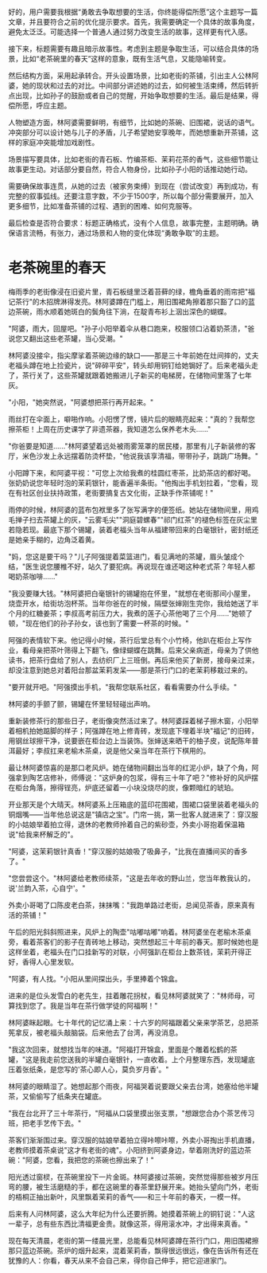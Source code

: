 <ReasoningChainRenderer>
好的，用户需要我根据“勇敢去争取想要的生活，你终能得偿所愿”这个主题写一篇文章，并且要符合之前的优化提示要求。首先，我需要确定一个具体的故事角度，避免太泛泛。可能选择一个普通人通过努力改变生活的故事，这样更有代入感。

接下来，标题需要有趣且暗示故事性。考虑到主题是争取生活，可以结合具体的场景，比如“老茶碗里的春天”这样的意象，既有生活气息，又能隐喻转变。

然后结构方面，采用起承转合。开头设置场景，比如老街的茶铺，引出主人公林阿婆，她的现状和过去的对比。中间部分讲述她的过去，如何被生活束缚，然后转折点出现，比如孙子的鼓励或者自己的觉醒，开始争取想要的生活。最后是结果，得偿所愿，呼应主题。

人物塑造方面，林阿婆需要鲜明，有细节，比如她的茶碗、旧围裙，说话的语气。冲突部分可以设计她与儿子的矛盾，儿子希望她安享晚年，而她想重新开茶铺，这样的家庭冲突能增加戏剧性。

场景描写要具体，比如老街的青石板、竹编茶柜、茉莉花茶的香气，这些细节能让故事更生动。对话部分要自然，符合人物身份，比如孙子小阳的话推动她行动。

需要确保故事连贯，从她的过去（被家务束缚）到现在（尝试改变）再到成功，有完整的叙事弧线。还要注意字数，不少于1500字，所以每个部分需要展开，加入更多细节，比如准备茶铺的过程、遇到的困难、如何克服等。

最后检查是否符合要求：标题正确格式，没有个人信息，故事完整，主题明确。确保语言流畅，有张力，通过场景和人物的变化体现“勇敢争取”的主题。

</ReasoningChainRenderer>



# 老茶碗里的春天

梅雨季的老街像浸在旧瓷片里，青石板缝里泛着苔藓的绿，檐角垂着的雨帘把"福记茶行"的木招牌淋得发亮。林阿婆蹲在门槛上，用旧围裙角擦着那只豁了口的蓝边茶碗，雨水顺着她斑白的鬓角往下淌，在靛青布衫上洇出深色的蝴蝶。

"阿婆，雨大，回屋吧。"孙子小阳举着伞从巷口跑来，校服领口沾着奶茶渍，"爸说您又翻出这些老茶罐，当心受潮。"

林阿婆没接伞，指尖摩挲着茶碗边缘的缺口——那是三十年前她在灶间摔的，丈夫老福头蹲在地上捡瓷片，说"碎碎平安"，转头却用铜钉给她锔好了。后来老福头走了，茶行关了，这些茶罐就跟着她搬进儿子新买的电梯房，在储物间里落了七年灰。

"小阳，"她突然说，"阿婆想把茶行再开起来。"

雨丝打在伞面上，噼啪作响。小阳愣了愣，镜片后的眼睛亮起来："真的？我帮您擦茶柜！上周在历史课学了非遗茶器，我知道怎么保养老木头......"

"你爸要是知道......"林阿婆望着远处被雨雾笼罩的居民楼，那里有儿子新装修的客厅，米色沙发上永远摆着防烫杯垫，"他说我该享清福，带带孙子，跳跳广场舞。"

小阳蹲下来，和阿婆平视："可您上次给我煮的桂圆红枣茶，比奶茶店的都好喝。张奶奶说您年轻时泡的茉莉银针，能香遍半条街。"他掏出手机划拉着，"您看，现在有社区创业扶持政策，老街要搞复古文化街，正缺手作茶铺呢！"

雨停的时候，林阿婆的蓝布包袱里多了张写满字的便签纸。她站在储物间里，用鸡毛掸子扫去茶罐上的灰，"云雾毛尖""洞庭碧螺春""祁门红茶"的褪色标签在灰尘里若隐若现。最底下那个锡罐，装着老福头当年从福建带回来的白毫银针，密封纸还是她亲手糊的，边角泛着黄。

"妈，您这是要干吗？"儿子阿强提着菜篮进门，看见满地的茶罐，眉头皱成个结，"医生说您腰椎不好，站久了要犯病。再说现在谁还喝这种老式茶？年轻人都喝奶茶咖啡......"

"我没要赚大钱。"林阿婆把白毫银针的锡罐抱在怀里，"就想在老街那间小屋里，烧壶开水，给街坊泡杯茶。当年你爸在的时候，隔壁张婶刚生完你，我给她送了半个月的红糖姜茶；李叔高考前压力大，我煮的莲子心茶他喝了三个月......"她顿了顿，"现在他们的孙子孙女，该也到了需要一杯茶的时候。"

阿强的表情软下来。他记得小时候，茶行后堂总有个小竹椅，他趴在柜台上写作业，看母亲把茶叶筛得上下翻飞，像绿蝴蝶在跳舞。后来父亲病逝，母亲为了供他读书，把茶行盘给了别人，去纺织厂上三班倒。再后来他买了新房，接母亲过来，却没注意到她总对着阳台那盆茉莉发呆——那是茶行门口的老茉莉移栽过来的。

"要开就开吧。"阿强摸出手机，"我帮您联系社区，看看需要办什么手续。"

林阿婆的手颤了颤，锡罐在怀里轻轻碰出声响。

重新装修茶行的那些日子，老街像突然活过来了。林阿婆踩着梯子擦木窗，小阳举着相机拍她踮脚的样子；阿强蹲在地上修青砖，发现底下埋着半块"福记"的旧砖，用钢丝球擦干净，说要嵌在柜台边上当装饰。张婶送来晒干的柚子皮，说配陈年普洱最好；李叔扛来老榆木茶桌，说是他父亲当年在茶行下棋用的。

最让林阿婆惊喜的是那口老风炉。她在储物间翻出当年的红泥小炉，缺了个角，阿强拿到陶艺店修补，师傅说："这炉身的包浆，得有三十年了吧？"修补好的风炉摆在柜台角落，擦得锃亮，炉底还留着一小块没烧尽的炭，像颗暗红的琥珀。

开业那天是个大晴天。林阿婆系上压箱底的蓝印花围裙，围裙口袋里装着老福头的铜烟嘴——当年他总说这是"镇店之宝"。门帘一挑，第一批客人就进来了：穿汉服的小姑娘举着拍立得，退休的老教师拎着自己的紫砂壶，外卖小哥抱着保温箱说"给我来杯解乏的"。

"阿婆，这茉莉银针真香！"穿汉服的姑娘吸了吸鼻子，"比我在直播间买的香多了。"

"您尝尝这个。"林阿婆给老教师续茶，"这是去年收的野山兰，您当年教我认的，说'兰韵入茶，心自宁'。"

外卖小哥喝了口陈皮老白茶，抹抹嘴："我跑单路过老街，总闻见茶香，原来真有活的茶铺！"

午后的阳光斜斜照进来，风炉上的陶壶"咕嘟咕嘟"响着。林阿婆坐在老榆木茶桌旁，看着茶客们的影子在青砖地上移动，突然想起三十年前的春天。那时候她也是这样坐着，老福头在门口挂新写的对联，小阿强趴在柜台上数茶钱，茉莉开得正好，香得人心里发软。

"阿婆，有人找。"小阳从里间探出头，手里捧着个锦盒。

进来的是位头发雪白的老先生，拄着雕花拐杖，看见林阿婆就笑了："林师母，可算找到您了。我是当年在茶行做学徒的阿福啊！"

林阿婆眯起眼。七十年代的记忆涌上来：十六岁的阿福跟着父亲来学茶艺，总把茶筅拿反，被老福头敲脑袋。后来他去了台湾，再没消息。

"我这次回来，就想找当年的味道。"阿福打开锦盒，里面是个雕着松鹤的茶罐，"这是我走前您送我的半罐白毫银针，一直收着。上个月整理东西，发现罐底压着张纸条，是您写的'茶心即人心，莫负岁月香'。"

林阿婆的眼睛湿了。她想起那个雨夜，阿福哭着说要跟父亲去台湾，她塞给他半罐茶，又偷偷写了纸条夹在罐底。

"我在台北开了三十年茶行，"阿福从口袋里摸出张支票，"想跟您合办个茶艺传习班，把老手艺传下去。"

茶客们渐渐围过来。穿汉服的姑娘举着拍立得咔嚓咔嚓，外卖小哥掏出手机直播，老教师摸着茶桌说"这才有老街的魂"。小阳挤到阿婆身边，举着刚洗好的蓝边茶碗："阿婆，您看，我把您的茶碗也擦出来了！"

阳光透过窗棂，在茶碗里投下一片金斑。林阿婆接过茶碗，突然觉得那些被岁月压弯的腰，被生活磨糙的手，都在这碗里的春茶里舒展开来。她抬头望向门外，老街的梧桐正抽出新叶，风里飘着茉莉的香气——和三十年前的春天，一模一样。

后来有人问林阿婆，这么大年纪为什么还要折腾。她摸着茶碗上的铜钉说："人这一辈子，总有些东西比清福更金贵。就像这茶，得用滚水冲，才出得来真香。"

现在每天清晨，老街的第一缕晨光里，总能看见林阿婆蹲在茶行门口，用旧围裙擦那只蓝边茶碗。茶炉的烟升起来，混着茉莉香，飘得很远很远，像在告诉所有还在犹豫的人：你看，春天从来不会自己来，得你自己伸手，把它迎进家门。